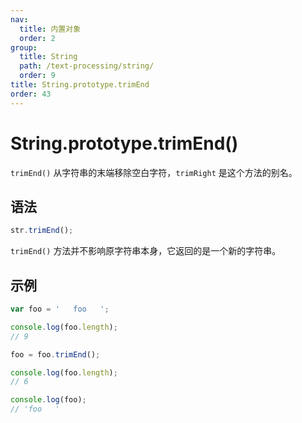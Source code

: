 ```yaml
---
nav:
  title: 内置对象
  order: 2
group:
  title: String
  path: /text-processing/string/
  order: 9
title: String.prototype.trimEnd
order: 43
---
```


# String.prototype.trimEnd()

`trimEnd()` 从字符串的末端移除空白字符，`trimRight` 是这个方法的别名。

## 语法

```js
str.trimEnd();
```

`trimEnd()` 方法并不影响原字符串本身，它返回的是一个新的字符串。

## 示例

```js
var foo = '   foo   ';

console.log(foo.length);
// 9

foo = foo.trimEnd();

console.log(foo.length);
// 6

console.log(foo);
// 'foo   '
```
